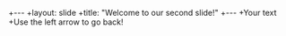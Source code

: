 +---
+layout: slide
+title:     "Welcome to our second slide!"
+---
+Your text
+Use the left arrow to go back!
